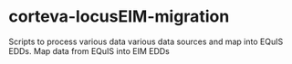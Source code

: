# corteva-locusEIM-migration
Scripts to process various data various data sources and map into EQuIS EDDs. Map data from EQuIS into EIM EDDs
